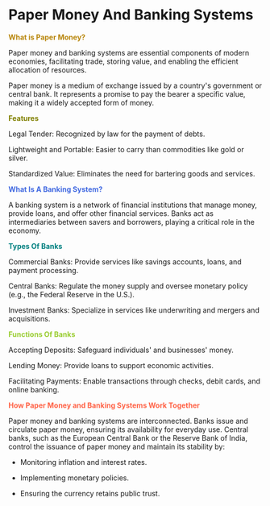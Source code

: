 # **Paper Money And Banking Systems**

<span style="color: darkgoldenrod;"> **What is Paper Money?** </span>

Paper money and banking systems are essential components of modern economies, facilitating trade, storing value, and enabling the efficient allocation of resources. 

Paper money is a medium of exchange issued by a country's government or central bank. It represents a promise to pay the bearer a specific value, making it a widely accepted form of money.

<span style="color: olive;"> **Features** </span>

Legal Tender: Recognized by law for the payment of debts.

Lightweight and Portable: Easier to carry than commodities like gold or silver.

Standardized Value: Eliminates the need for bartering goods and services.

<span style="color: royalblue;"> **What Is A Banking System?** </span>

A banking system is a network of financial institutions that manage money, provide loans, and offer other financial services. Banks act as intermediaries between savers and borrowers, playing a critical role in the economy.

<span style="color: teal;"> **Types Of Banks** </span>

Commercial Banks: Provide services like savings accounts, loans, and payment processing.

Central Banks: Regulate the money supply and oversee monetary policy (e.g., the Federal Reserve in the U.S.).

Investment Banks: Specialize in services like underwriting and mergers and acquisitions.

<span style="color: yellowgreen;"> **Functions Of Banks** </span>

Accepting Deposits: Safeguard individuals' and businesses' money.

Lending Money: Provide loans to support economic activities.

Facilitating Payments: Enable transactions through checks, debit cards, and online banking.

<span style="color: tomato;"> **How Paper Money and Banking Systems Work Together** </span>

Paper money and banking systems are interconnected. Banks issue and circulate paper money, ensuring its availability for everyday use. Central banks, such as the European Central Bank or the Reserve Bank of India, control the issuance of paper money and maintain its stability by:

* Monitoring inflation and interest rates.

* Implementing monetary policies.

* Ensuring the currency retains public trust.
